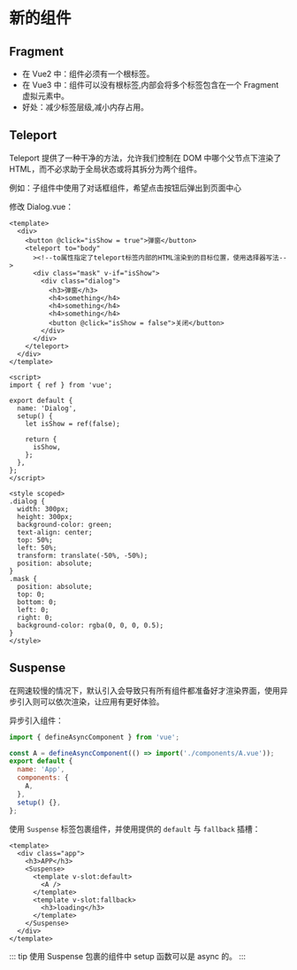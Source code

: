 # 新的组件

## Fragment

- 在 Vue2 中：组件必须有一个根标签。
- 在 Vue3 中：组件可以没有根标签,内部会将多个标签包含在一个 Fragment 虚拟元素中。
- 好处：减少标签层级,减小内存占用。

## Teleport

Teleport 提供了一种干净的方法，允许我们控制在 DOM 中哪个父节点下渲染了 HTML，而不必求助于全局状态或将其拆分为两个组件。

例如：子组件中使用了对话框组件，希望点击按钮后弹出到页面中心

修改 Dialog.vue：

```vue
<template>
  <div>
    <button @click="isShow = true">弹窗</button>
    <teleport to="body"
      ><!--to属性指定了teleport标签内部的HTML渲染到的目标位置，使用选择器写法-->
      <div class="mask" v-if="isShow">
        <div class="dialog">
          <h3>弹窗</h3>
          <h4>something</h4>
          <h4>something</h4>
          <h4>something</h4>
          <button @click="isShow = false">关闭</button>
        </div>
      </div>
    </teleport>
  </div>
</template>

<script>
import { ref } from 'vue';

export default {
  name: 'Dialog',
  setup() {
    let isShow = ref(false);

    return {
      isShow,
    };
  },
};
</script>

<style scoped>
.dialog {
  width: 300px;
  height: 300px;
  background-color: green;
  text-align: center;
  top: 50%;
  left: 50%;
  transform: translate(-50%, -50%);
  position: absolute;
}
.mask {
  position: absolute;
  top: 0;
  bottom: 0;
  left: 0;
  right: 0;
  background-color: rgba(0, 0, 0, 0.5);
}
</style>
```

## Suspense

在网速较慢的情况下，默认引入会导致只有所有组件都准备好才渲染界面，使用异步引入则可以依次渲染，让应用有更好体验。

异步引入组件：

```js
import { defineAsyncComponent } from 'vue';

const A = defineAsyncComponent(() => import('./components/A.vue'));
export default {
  name: 'App',
  components: {
    A,
  },
  setup() {},
};
```

使用 `Suspense` 标签包裹组件，并使用提供的 `default` 与 `fallback` 插槽：

```vue
<template>
  <div class="app">
    <h3>APP</h3>
    <Suspense>
      <template v-slot:default>
        <A />
      </template>
      <template v-slot:fallback>
        <h3>loading</h3>
      </template>
    </Suspense>
  </div>
</template>
```

::: tip
使用 Suspense 包裹的组件中 setup 函数可以是 async 的。
:::
